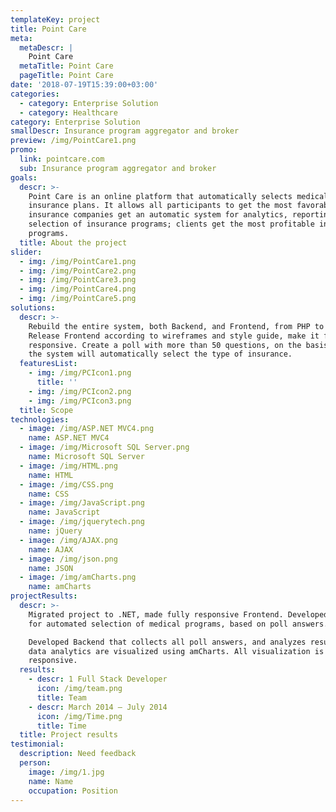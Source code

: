 ```yaml
---
templateKey: project
title: Point Care
meta:
  metaDescr: |
    Point Care
  metaTitle: Point Care
  pageTitle: Point Care
date: '2018-07-19T15:39:00+03:00'
categories:
  - category: Enterprise Solution
  - category: Healthcare
category: Enterprise Solution
smallDescr: Insurance program aggregator and broker
preview: /img/PointCare1.png
promo:
  link: pointcare.com
  sub: Insurance program aggregator and broker
goals:
  descr: >-
    Point Care is an online platform that automatically selects medical
    insurance plans. It allows all participants to get the most favorable terms:
    insurance companies get an automatic system for analytics, reporting, and
    selection of insurance programs; clients get the most profitable insurance
    programs.
  title: About the project
slider:
  - img: /img/PointCare1.png
  - img: /img/PointCare2.png
  - img: /img/PointCare3.png
  - img: /img/PointCare4.png
  - img: /img/PointCare5.png
solutions:
  descr: >-
    Rebuild the entire system, both Backend, and Frontend, from PHP to .NET.
    Release Frontend according to wireframes and style guide, make it fully
    responsive. Create a poll with more than 50 questions, on the basis of which
    the system will automatically select the type of insurance.
  featuresList:
    - img: /img/PCIcon1.png
      title: ''
    - img: /img/PCIcon2.png
    - img: /img/PCIcon3.png
  title: Scope
technologies:
  - image: /img/ASP.NET MVC4.png
    name: ASP.NET MVC4
  - image: /img/Microsoft SQL Server.png
    name: Microsoft SQL Server
  - image: /img/HTML.png
    name: HTML
  - image: /img/CSS.png
    name: CSS
  - image: /img/JavaScript.png
    name: JavaScript
  - image: /img/jquerytech.png
    name: jQuery
  - image: /img/AJAX.png
    name: AJAX
  - image: /img/json.png
    name: JSON
  - image: /img/amCharts.png
    name: amCharts
projectResults:
  descr: >-
    Migrated project to .NET, made fully responsive Frontend. Developed a system
    for automated selection of medical programs, based on poll answers.

    Developed Backend that collects all poll answers, and analyzes results. All
    data analytics are visualized using amCharts. All visualization is also
    responsive.
  results:
    - descr: 1 Full Stack Developer
      icon: /img/team.png
      title: Team
    - descr: March 2014 — July 2014
      icon: /img/Time.png
      title: Time
  title: Project results
testimonial:
  description: Need feedback
  person:
    image: /img/1.jpg
    name: Name
    occupation: Position
---
```


